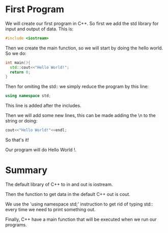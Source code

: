 # First Program
We will create our first program in C++.
So first we add the std library for input and output of data.
This is:
```C++
#include <iostream>
```

Then we create the main function, so we will start by doing the hello world.
So we do:
```C++
int main(){
  std::cout<<"Hello World!";
  return 0;
}
```
Then for omiting the std:: we simply reduce the program by this line:
```C++
using namespace std;
```
This line is added after the includes.

Then we will add some new lines, this can be made adding the \\n to the string or doing:
```C++
cout<<"Hello World!"<<endl;
```
So that's it!

Our program will do Hello World !.

# Summary
The default library of C++ to in and out is iostream.

Then the function to get data in the default C++ out is cout.

We use the 'using namespace std;' instruction to get rid of typing std:: every time we need to print something out.

Finally, C++ have a main function that will be executed when we run our programs.
